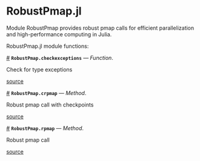 
<a id='RobustPmap.jl-1'></a>

# RobustPmap.jl


Module RobustPmap provides robust pmap calls for efficient parallelization and high-performance computing in Julia.


RobustPmap.jl module functions:

<a id='RobustPmap.checkexceptions' href='#RobustPmap.checkexceptions'>#</a>
**`RobustPmap.checkexceptions`** &mdash; *Function*.



Check for type exceptions


<a target='_blank' href='https://github.com/madsjulia/RobustPmap.jl/blob/ab573f302880f023b31c40bd77cde18a682f24dc/src/RobustPmap.jl#L40' class='documenter-source'>source</a><br>

<a id='RobustPmap.crpmap-Tuple{Function,Int64,String,Vararg{Any,N} where N}' href='#RobustPmap.crpmap-Tuple{Function,Int64,String,Vararg{Any,N} where N}'>#</a>
**`RobustPmap.crpmap`** &mdash; *Method*.



Robust pmap call with checkpoints


<a target='_blank' href='https://github.com/madsjulia/RobustPmap.jl/blob/ab573f302880f023b31c40bd77cde18a682f24dc/src/RobustPmap.jl#L59' class='documenter-source'>source</a><br>

<a id='RobustPmap.rpmap-Tuple{Function,Vararg{Any,N} where N}' href='#RobustPmap.rpmap-Tuple{Function,Vararg{Any,N} where N}'>#</a>
**`RobustPmap.rpmap`** &mdash; *Method*.



Robust pmap call


<a target='_blank' href='https://github.com/madsjulia/RobustPmap.jl/blob/ab573f302880f023b31c40bd77cde18a682f24dc/src/RobustPmap.jl#L52' class='documenter-source'>source</a><br>

